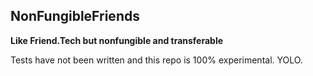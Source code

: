 ## NonFungibleFriends

**Like Friend.Tech but nonfungible and transferable**

Tests have not been written and this repo is 100% experimental. YOLO.
